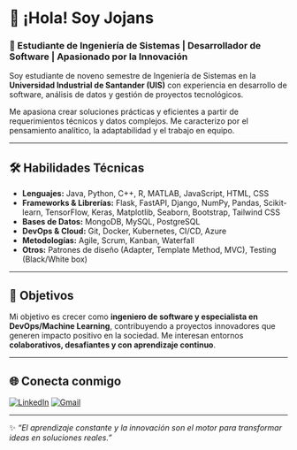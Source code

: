 # 👋 ¡Hola! Soy Jojans

### 🚀 Estudiante de Ingeniería de Sistemas | Desarrollador de Software | Apasionado por la Innovación

Soy estudiante de noveno semestre de Ingeniería de Sistemas en la **Universidad Industrial de Santander (UIS)** con experiencia en desarrollo de software, análisis de datos y gestión de proyectos tecnológicos.  

Me apasiona crear soluciones prácticas y eficientes a partir de requerimientos técnicos y datos complejos. Me caracterizo por el pensamiento analítico, la adaptabilidad y el trabajo en equipo.  

---

## 🛠️ Habilidades Técnicas

- **Lenguajes:** Java, Python, C++, R, MATLAB, JavaScript, HTML, CSS  
- **Frameworks & Librerías:** Flask, FastAPI, Django, NumPy, Pandas, Scikit-learn, TensorFlow, Keras, Matplotlib, Seaborn, Bootstrap, Tailwind CSS  
- **Bases de Datos:** MongoDB, MySQL, PostgreSQL  
- **DevOps & Cloud:** Git, Docker, Kubernetes, CI/CD, Azure  
- **Metodologías:** Agile, Scrum, Kanban, Waterfall  
- **Otros:** Patrones de diseño (Adapter, Template Method, MVC), Testing (Black/White box)  
---

## 🎯 Objetivos

Mi objetivo es crecer como **ingeniero de software y especialista en DevOps/Machine Learning**, contribuyendo a proyectos innovadores que generen impacto positivo en la sociedad. Me interesan entornos **colaborativos, desafiantes y con aprendizaje continuo**.  

---

## 🌐 Conecta conmigo

[![LinkedIn](https://img.shields.io/badge/LinkedIn-blue?logo=linkedin&logoColor=white)](https://www.linkedin.com/in/sebastian-galvis-040495318)  [![Gmail](https://img.shields.io/badge/Gmail-D14836?logo=gmail&logoColor=white)](mailto:johan.galvis2003@gmail.com)  

---

✨ *“El aprendizaje constante y la innovación son el motor para transformar ideas en soluciones reales.”*  
